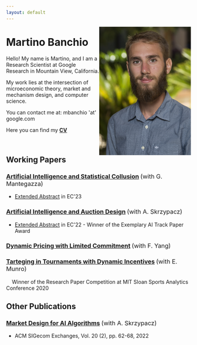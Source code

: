 ```yaml
---
layout: default
---
```


    

<img style="float: right; width:250px;" src="/assets/headshot.jpg" alt="headshot">

# Martino Banchio


Hello! My name is Martino, and I am a Research Scientist at Google  \
Research in Mountain View, California.

My work lies at the intersection of microeconomic theory, market and mechanism design, and computer science. 

You can contact me at:  mbanchio 'at' google.com

Here you can find my **[CV](https://martinobanchio.github.io/files/CV.pdf)**

<br/>

## Working Papers

### [Artificial Intelligence and Statistical Collusion](https://martinobanchio.github.io/files/AISC.pdf) <span style="font-weight:normal">(with G. Mantegazza)</span>

- [Extended Abstract](https://www.google.com/url?q=https%3A%2F%2Fdl.acm.org%2Fdoi%2F10.1145%2F3580507.3597726&sa=D) in EC'23

### [Artificial Intelligence and Auction Design](https://arxiv.org/pdf/2202.05947.pdf) <span style="font-weight:normal">(with A. Skrzypacz)</span>

- [Extended Abstract](https://www.google.com/url?q=https%3A%2F%2Fdl.acm.org%2Fdoi%2F10.1145%2F3490486.3538244&sa=D) in EC'22 - Winner of the Exemplary AI Track Paper Award

### [Dynamic Pricing with Limited Commitment](https://arxiv.org/pdf/2102.07742.pdf) <span style="font-weight:normal">(with F. Yang)</span>


### [Tarteging in Tournaments with Dynamic Incentives](https://martinobanchio.github.io/files/TTDI.pdf) <span style="font-weight:normal">(with E. Munro)</span>

&nbsp; &nbsp; Winner of the Research Paper Competition at MIT Sloan Sports Analytics Conference 2020

## Other Publications

### [Market Design for AI Algorithms](https://www.sigecom.org/exchanges/volume_20/2/BANCHIO.pdf) <span style="font-weight:normal">(with A. Skrzypacz)</span>

- ACM SIGecom Exchanges, Vol. 20 (2), pp. 62-68, 2022